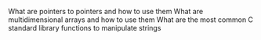 What are pointers to pointers and how to use them
What are multidimensional arrays and how to use them
What are the most common C standard library functions to manipulate strings
